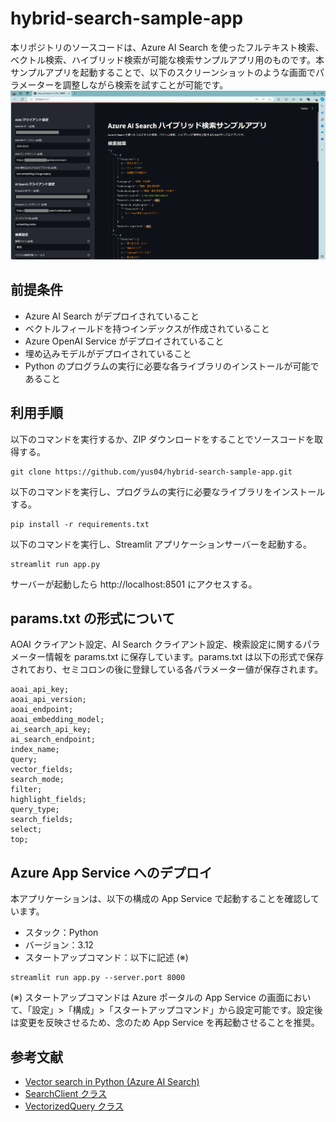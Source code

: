 # hybrid-search-sample-app
本リポジトリのソースコードは、Azure AI Search を使ったフルテキスト検索、ベクトル検索、ハイブリッド検索が可能な検索サンプルアプリ用のものです。本サンプルアプリを起動することで、以下のスクリーンショットのような画面でパラメーターを調整しながら検索を試すことが可能です。
![screen](assets/screen.png)

## 前提条件
- Azure AI Search がデプロイされていること
- ベクトルフィールドを持つインデックスが作成されていること
- Azure OpenAI Service がデプロイされていること
- 埋め込みモデルがデプロイされていること
- Python のプログラムの実行に必要な各ライブラリのインストールが可能であること

## 利用手順
以下のコマンドを実行するか、ZIP ダウンロードをすることでソースコードを取得する。
```
git clone https://github.com/yus04/hybrid-search-sample-app.git
```

以下のコマンドを実行し、プログラムの実行に必要なライブラリをインストールする。

```
pip install -r requirements.txt
```

以下のコマンドを実行し、Streamlit アプリケーションサーバーを起動する。
```
streamlit run app.py
```
サーバーが起動したら http://localhost:8501 にアクセスする。

## params.txt の形式について
AOAI クライアント設定、AI Search クライアント設定、検索設定に関するパラメーター情報を params.txt に保存しています。params.txt は以下の形式で保存されており、セミコロンの後に登録している各パラメーター値が保存されます。
```
aoai_api_key;
aoai_api_version;
aoai_endpoint;
aoai_embedding_model;
ai_search_api_key;
ai_search_endpoint;
index_name;
query;
vector_fields;
search_mode;
filter;
highlight_fields;
query_type;
search_fields;
select;
top;
```

## Azure App Service へのデプロイ
本アプリケーションは、以下の構成の App Service で起動することを確認しています。
- スタック：Python
- バージョン：3.12
- スタートアップコマンド：以下に記述 (※)
```
streamlit run app.py --server.port 8000
```
(※) スタートアップコマンドは Azure ポータルの App Service の画面において、「設定」>「構成」>「スタートアップコマンド」から設定可能です。設定後は変更を反映させるため、念のため App Service を再起動させることを推奨。

## 参考文献
- [Vector search in Python (Azure AI Search)](
https://github.com/Azure/azure-search-vector-samples/blob/main/demo-python/code/basic-vector-workflow/azure-search-vector-python-sample.ipynb)
- [SearchClient クラス](
https://learn.microsoft.com/ja-jp/python/api/azure-search-documents/azure.search.documents.searchclient?view=azure-python)
- [VectorizedQuery クラス](
https://learn.microsoft.com/ja-jp/python/api/azure-search-documents/azure.search.documents.models.vectorizedquery?view=azure-python)